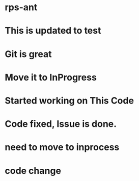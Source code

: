 # rps-ant
# This is updated to test
# Git is great
# Move it to InProgress
# Started working on This Code
# Code fixed, Issue is done.
# need to move to inprocess
# code change